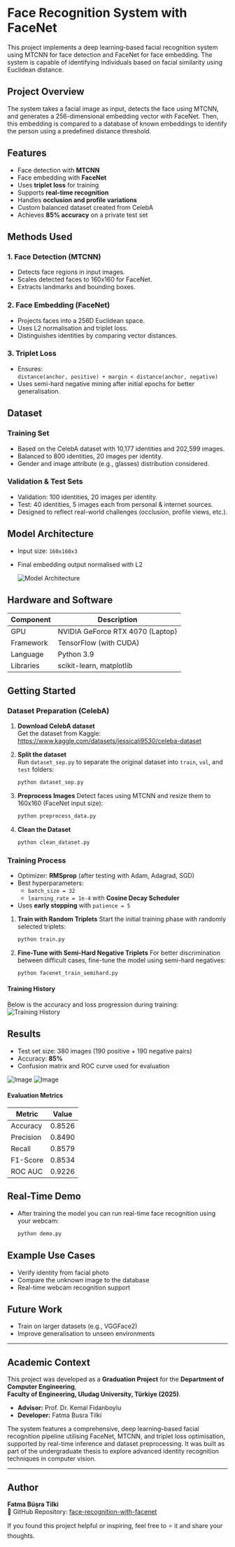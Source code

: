 # Face Recognition System with FaceNet 

This project implements a deep learning-based facial recognition system using MTCNN for face detection and FaceNet for face embedding. The system is capable of identifying individuals based on facial similarity using Euclidean distance.

## Project Overview

The system takes a facial image as input, detects the face using MTCNN, and generates a 256-dimensional embedding vector with FaceNet. Then, this embedding is compared to a database of known embeddings to identify the person using a predefined distance threshold.

## Features

- Face detection with **MTCNN**
- Face embedding with **FaceNet**
- Uses **triplet loss** for training
- Supports **real-time recognition**
- Handles **occlusion and profile variations**
- Custom balanced dataset created from CelebA
- Achieves **85% accuracy** on a private test set

## Methods Used

### 1. **Face Detection (MTCNN)**
- Detects face regions in input images.
- Scales detected faces to 160x160 for FaceNet.
- Extracts landmarks and bounding boxes.

### 2. **Face Embedding (FaceNet)**
- Projects faces into a 256D Euclidean space.
- Uses L2 normalisation and triplet loss.
- Distinguishes identities by comparing vector distances.

### 3. **Triplet Loss**
- Ensures:  
  `distance(anchor, positive) + margin < distance(anchor, negative)`
- Uses semi-hard negative mining after initial epochs for better generalisation.

## Dataset

### Training Set
- Based on the CelebA dataset with 10,177 identities and 202,599 images.
- Balanced to 800 identities, 20 images per identity.
- Gender and image attribute (e.g., glasses) distribution considered.

### Validation & Test Sets
- Validation: 100 identities, 20 images per identity.
- Test: 40 identities, 5 images each from personal & internet sources.
- Designed to reflect real-world challenges (occlusion, profile views, etc.).

## Model Architecture

- Input size: `160x160x3`
- Final embedding output normalised with L2

  ![Model Architecture](https://github.com/user-attachments/assets/3bee58c4-ea25-451b-b35c-41bdd839c599)


## Hardware and Software

| Component      | Description                   |
|----------------|-------------------------------|
| GPU            | NVIDIA GeForce RTX 4070 (Laptop) |
| Framework      | TensorFlow (with CUDA)         |
| Language       | Python 3.9                     |
| Libraries      | scikit-learn, matplotlib       |


## Getting Started

### Dataset Preparation (CelebA)

1. **Download CelebA dataset**  
   Get the dataset from Kaggle:  
    https://www.kaggle.com/datasets/jessicali9530/celeba-dataset

2. **Split the dataset**  
   Run `dataset_sep.py` to separate the original dataset into `train`, `val`, and `test` folders:
   ```bash
   python dataset_sep.py

3. **Preprocess Images**
   Detect faces using MTCNN and resize them to 160x160 (FaceNet input size):
   ```bash
   python preprocess_data.py
   
4. **Clean the Dataset**
   ```bash
   python clean_dataset.py


### Training Process

- Optimizer: **RMSprop** (after testing with Adam, Adagrad, SGD)
- Best hyperparameters:  
  - `batch_size = 32`  
  - `learning_rate = 1e-4` with **Cosine Decay Scheduler**
- Uses **early stopping** with `patience = 5`
  
1. **Train with Random Triplets**
   Start the initial training phase with randomly selected triplets:
   ```bash
   python train.py

2. **Fine-Tune with Semi-Hard Negative Triplets**
   For better discrimination between difficult cases, fine-tune the model using semi-hard negatives:
   ```bash
   python facenet_train_semihard.py

  #### Training History
  Below is the accuracy and loss progression during training:
  ![Training History](https://github.com/user-attachments/assets/dd007481-ea81-4e69-be98-8b1c6624c53d)

## Results

- Test set size: 380 images (190 positive + 190 negative pairs)
- Accuracy: **85%**
- Confusion matrix and ROC curve used for evaluation
  
![Image](https://github.com/user-attachments/assets/a659a7a3-827a-4631-8a3e-adebc517cff4)
![Image](https://github.com/user-attachments/assets/0b1a0230-d0df-48fb-98a1-2dda06522a48)
#### Evaluation Metrics

| Metric     | Value   |
|------------|---------|
| Accuracy   | 0.8526  |
| Precision  | 0.8490  |
| Recall     | 0.8579  |
| F1-Score   | 0.8534  |
| ROC AUC    | 0.9226  |

## Real-Time Demo
- After training the model you can run real-time face recognition using your webcam:
  ```bash
  python demo.py

## Example Use Cases

- Verify identity from facial photo
- Compare the unknown image to the database
- Real-time webcam recognition support

## Future Work

- Train on larger datasets (e.g., VGGFace2)
- Improve generalisation to unseen environments

---

## Academic Context

This project was developed as a **Graduation Project** for the **Department of Computer Engineering**,  
**Faculty of Engineering, Uludag University, Türkiye (2025)**.

- **Advisor:** Prof. Dr. Kemal Fidanboylu  
- **Developer:** Fatma Busra Tilki

The system features a comprehensive, deep learning–based facial recognition pipeline utilising FaceNet, MTCNN, and triplet loss optimisation, supported by real-time inference and dataset preprocessing. It was built as part of the undergraduate thesis to explore advanced identity recognition techniques in computer vision.

---

## Author

**Fatma Büşra Tilki**  
🔗 GitHub Repository: [face-recognition-with-facenet](https://github.com/fatmabusratilki/face-recognition-with-facenet)

If you found this project helpful or inspiring, feel free to ⭐️ it and share your thoughts.












   

